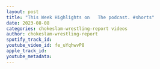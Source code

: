 ```yaml
---
layout: post
title: "This Week Highlights on   The podcast. #shorts"
date: 2023-08-08
categories: chokeslam-wrestling-report videos
author: chokeslam-wrestling-report
spotify_track_id: 
youtube_video_id: fe_uYqhwvP8
apple_track_id: 
youtube_metadata: 
---
```

